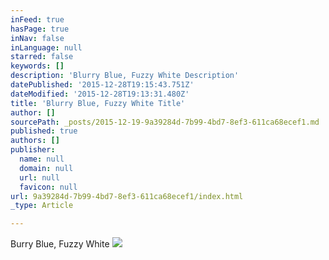 ```yaml
---
inFeed: true
hasPage: true
inNav: false
inLanguage: null
starred: false
keywords: []
description: 'Blurry Blue, Fuzzy White Description'
datePublished: '2015-12-28T19:15:43.751Z'
dateModified: '2015-12-28T19:13:31.480Z'
title: 'Blurry Blue, Fuzzy White Title'
author: []
sourcePath: _posts/2015-12-19-9a39284d-7b99-4bd7-8ef3-611ca68ecef1.md
published: true
authors: []
publisher:
  name: null
  domain: null
  url: null
  favicon: null
url: 9a39284d-7b99-4bd7-8ef3-611ca68ecef1/index.html
_type: Article

---
```

Burry Blue, Fuzzy White
![](https://the-grid-user-content.s3-us-west-2.amazonaws.com/571feaa0-304e-4a54-9845-0df4082d95f0.jpg)